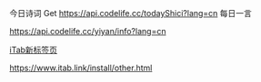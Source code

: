 今日诗词
Get
https://api.codelife.cc/todayShici?lang=cn
每日一言
  
https://api.codelife.cc/yiyan/info?lang=cn

[iTab新标签页](https://codelife.cc/)

https://www.itab.link/install/other.html